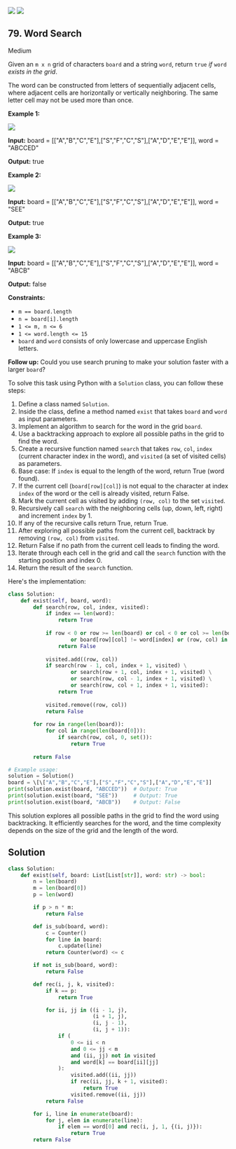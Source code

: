 [![](https://img.shields.io/github/stars/javadev/LeetCode-in-All?label=Stars&style=flat-square)](https://github.com/javadev/LeetCode-in-All)
[![](https://img.shields.io/github/forks/javadev/LeetCode-in-All?label=Fork%20me%20on%20GitHub%20&style=flat-square)](https://github.com/javadev/LeetCode-in-All/fork)

## 79\. Word Search

Medium

Given an `m x n` grid of characters `board` and a string `word`, return `true` _if_ `word` _exists in the grid_.

The word can be constructed from letters of sequentially adjacent cells, where adjacent cells are horizontally or vertically neighboring. The same letter cell may not be used more than once.

**Example 1:**

![](https://assets.leetcode.com/uploads/2020/11/04/word2.jpg)

**Input:** board = \[\["A","B","C","E"],["S","F","C","S"],["A","D","E","E"]], word = "ABCCED"

**Output:** true 

**Example 2:**

![](https://assets.leetcode.com/uploads/2020/11/04/word-1.jpg)

**Input:** board = \[\["A","B","C","E"],["S","F","C","S"],["A","D","E","E"]], word = "SEE"

**Output:** true 

**Example 3:**

![](https://assets.leetcode.com/uploads/2020/10/15/word3.jpg)

**Input:** board = \[\["A","B","C","E"],["S","F","C","S"],["A","D","E","E"]], word = "ABCB"

**Output:** false 

**Constraints:**

*   `m == board.length`
*   `n = board[i].length`
*   `1 <= m, n <= 6`
*   `1 <= word.length <= 15`
*   `board` and `word` consists of only lowercase and uppercase English letters.

**Follow up:** Could you use search pruning to make your solution faster with a larger `board`?

To solve this task using Python with a `Solution` class, you can follow these steps:

1. Define a class named `Solution`.
2. Inside the class, define a method named `exist` that takes `board` and `word` as input parameters.
3. Implement an algorithm to search for the word in the grid `board`.
4. Use a backtracking approach to explore all possible paths in the grid to find the word.
5. Create a recursive function named `search` that takes `row`, `col`, `index` (current character index in the word), and `visited` (a set of visited cells) as parameters.
6. Base case: If `index` is equal to the length of the word, return True (word found).
7. If the current cell (`board[row][col]`) is not equal to the character at index `index` of the word or the cell is already visited, return False.
8. Mark the current cell as visited by adding `(row, col)` to the set `visited`.
9. Recursively call `search` with the neighboring cells (up, down, left, right) and increment `index` by 1.
10. If any of the recursive calls return True, return True.
11. After exploring all possible paths from the current cell, backtrack by removing `(row, col)` from `visited`.
12. Return False if no path from the current cell leads to finding the word.
13. Iterate through each cell in the grid and call the `search` function with the starting position and index 0.
14. Return the result of the `search` function.

Here's the implementation:

```python
class Solution:
    def exist(self, board, word):
        def search(row, col, index, visited):
            if index == len(word):
                return True
            
            if row < 0 or row >= len(board) or col < 0 or col >= len(board[0]) \
                    or board[row][col] != word[index] or (row, col) in visited:
                return False
            
            visited.add((row, col))
            if search(row - 1, col, index + 1, visited) \
                    or search(row + 1, col, index + 1, visited) \
                    or search(row, col - 1, index + 1, visited) \
                    or search(row, col + 1, index + 1, visited):
                return True
            
            visited.remove((row, col))
            return False
        
        for row in range(len(board)):
            for col in range(len(board[0])):
                if search(row, col, 0, set()):
                    return True
        
        return False

# Example usage:
solution = Solution()
board = \[\["A","B","C","E"],["S","F","C","S"],["A","D","E","E"]]
print(solution.exist(board, "ABCCED"))  # Output: True
print(solution.exist(board, "SEE"))     # Output: True
print(solution.exist(board, "ABCB"))    # Output: False
```

This solution explores all possible paths in the grid to find the word using backtracking. It efficiently searches for the word, and the time complexity depends on the size of the grid and the length of the word.

## Solution

```python
class Solution:
    def exist(self, board: List[List[str]], word: str) -> bool:
        n = len(board)
        m = len(board[0])
        p = len(word)

        if p > n * m:
            return False

        def is_sub(board, word):
            c = Counter()
            for line in board:
                c.update(line)
            return Counter(word) <= c

        if not is_sub(board, word):
            return False

        def rec(i, j, k, visited):
            if k == p:
                return True

            for ii, jj in ((i - 1, j),
                           (i + 1, j),
                           (i, j - 1),
                           (i, j + 1)):
                if (
                    0 <= ii < n
                    and 0 <= jj < m
                    and (ii, jj) not in visited
                    and word[k] == board[ii][jj]
                ):
                    visited.add((ii, jj))
                    if rec(ii, jj, k + 1, visited):
                        return True
                    visited.remove((ii, jj))
            return False

        for i, line in enumerate(board):
            for j, elem in enumerate(line):
                if elem == word[0] and rec(i, j, 1, {(i, j)}):
                    return True
        return False
```